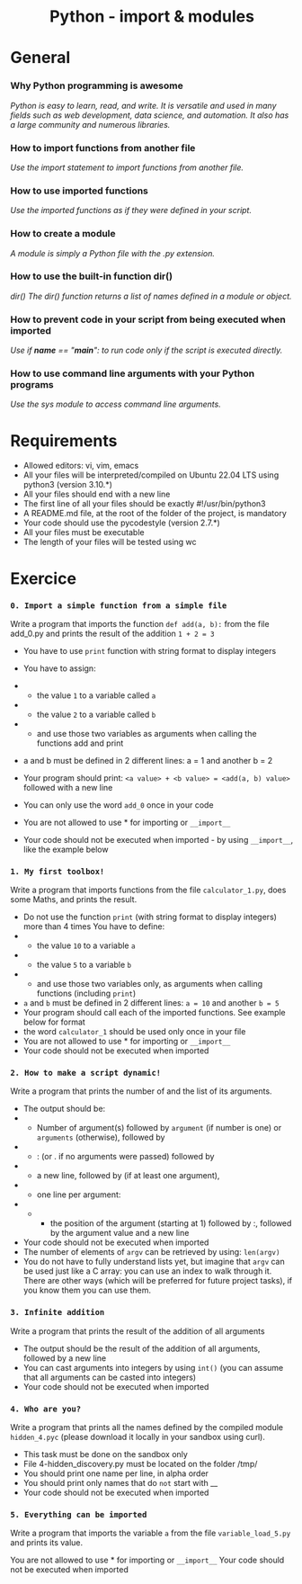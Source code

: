 <div align= "center">
  <h1>Python - import & modules</h1>
</div>

# General 

### Why Python programming is awesome  
*Python is easy to learn, read, and write. It is versatile and used in many fields such as web development, data science, and automation. It also has a large community and numerous libraries.*

### How to import functions from another file  
*Use the import statement to import functions from another file.*

### How to use imported functions  
*Use the imported functions as if they were defined in your script.*

### How to create a module  
*A module is simply a Python file with the .py extension.*

### How to use the built-in function dir()  
*dir() The dir() function returns a list of names defined in a module or object.*

### How to prevent code in your script from being executed when imported  
*Use if __name__ == "__main__": to run code only if the script is executed directly.*
    
### How to use command line arguments with your Python programs  
*Use the sys module to access command line arguments.*

# Requirements

- Allowed editors: vi, vim, emacs  
- All your files will be interpreted/compiled on Ubuntu 22.04 LTS using python3 (version 3.10.*)  
- All your files should end with a new line  
- The first line of all your files should be exactly #!/usr/bin/python3 
- A README.md file, at the root of the folder of the project, is mandatory  
- Your code should use the pycodestyle (version 2.7.*)  
- All your files must be executable  
- The length of your files will be tested using wc  

# Exercice 
### ```0. Import a simple function from a simple file```
Write a program that imports the function ```def add(a, b):``` from the file add_0.py and prints the result of the addition ```1 + 2 = 3```

- You have to use ```print``` function with string format to display integers
- You have to assign:
- - the value ```1``` to a variable called ```a```
- - the value ```2``` to a variable called ```b```
- - and use those two variables as arguments when calling the functions add and print

- a and b must be defined in 2 different lines: a = 1 and another b = 2
- Your program should print: ```<a value> + <b value> = <add(a, b) value>``` followed with a new line
- You can only use the word ```add_0``` once in your code
- You are not allowed to use * for importing or ```__import__```
- Your code should not be executed when imported - by using ```__import__```, like the example below

### ```1. My first toolbox!```
Write a program that imports functions from the file ```calculator_1.py```, does some Maths, and prints the result.

- Do not use the function ```print``` (with string format to display integers) more than 4 times
You have to define:
- - the value ```10``` to a variable ```a```
- - the value ```5``` to a variable ```b```
- - and use those two variables only, as arguments when calling functions (including ```print```)
- ```a``` and ```b``` must be defined in 2 different lines: ```a = 10``` and another ```b = 5```
- Your program should call each of the imported functions. See example below for format
- the word ```calculator_1``` should be used only once in your file
- You are not allowed to use * for importing or ```__import__```
- Your code should not be executed when imported

### ```2. How to make a script dynamic!```
Write a program that prints the number of and the list of its arguments.

- The output should be:
- - Number of argument(s) followed by ```argument``` (if number is one) or ```arguments``` (otherwise), followed by
- - : (or . if no arguments were passed) followed by
- - a new line, followed by (if at least one argument),
- - one line per argument:
- - - the position of the argument (starting at 1) followed by :, followed by the argument value and a new line
- Your code should not be executed when imported
- The number of elements of ```argv``` can be retrieved by using: ```len(argv)```
- You do not have to fully understand lists yet, but imagine that ```argv``` can be used just like a C array: you can use an index to walk through it. There are other ways (which will be preferred for future project tasks), if you know them you can use them.

### ```3. Infinite addition```
Write a program that prints the result of the addition of all arguments

- The output should be the result of the addition of all arguments, followed by a new line
- You can cast arguments into integers by using ```int()``` (you can assume that all arguments can be casted into integers)
- Your code should not be executed when imported

### ```4. Who are you?```
Write a program that prints all the names defined by the compiled module ```hidden_4.pyc``` (please download it locally in your sandbox using curl).

- This task must be done on the sandbox only
- File 4-hidden_discovery.py must be located on the folder /tmp/
- You should print one name per line, in alpha order
- You should print only names that do ```not``` start with __
- Your code should not be executed when imported

### ```5. Everything can be imported```
Write a program that imports the variable ```a``` from the file ```variable_load_5.py``` and prints its value.

You are not allowed to use * for importing or ```__import__```
Your code should not be executed when imported
